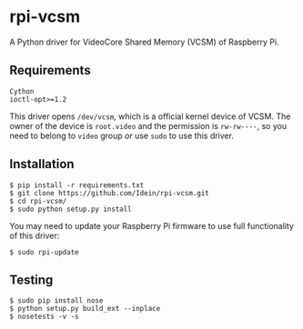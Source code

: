 # rpi-vcsm

A Python driver for VideoCore Shared Memory (VCSM) of Raspberry Pi.


## Requirements

```
Cython
ioctl-opt>=1.2
```

This driver opens `/dev/vcsm`, which is a official kernel device of VCSM.  The
owner of the device is `root.video` and the permission is `rw-rw----`, so you
need to belong to `video` group *or* use `sudo` to use this driver.


## Installation

```
$ pip install -r requirements.txt
$ git clone https://github.com/Idein/rpi-vcsm.git
$ cd rpi-vcsm/
$ sudo python setup.py install
```

You may need to update your Raspberry Pi firmware to use full functionality of
this driver:

```
$ sudo rpi-update
```


## Testing

```
$ sudo pip install nose
$ python setup.py build_ext --inplace
$ nosetests -v -s
```
